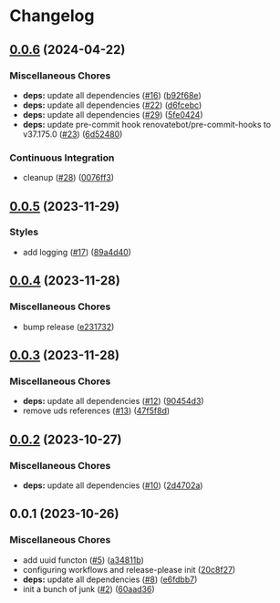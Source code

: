 # Changelog

## [0.0.6](https://github.com/defenseunicorns/delivery-aws-iac-utils/compare/v0.0.5...v0.0.6) (2024-04-22)


### Miscellaneous Chores

* **deps:** update all dependencies ([#16](https://github.com/defenseunicorns/delivery-aws-iac-utils/issues/16)) ([b92f68e](https://github.com/defenseunicorns/delivery-aws-iac-utils/commit/b92f68e3c8b8bc782e24d2fba5ce8922437bd6d1))
* **deps:** update all dependencies ([#22](https://github.com/defenseunicorns/delivery-aws-iac-utils/issues/22)) ([d6fcebc](https://github.com/defenseunicorns/delivery-aws-iac-utils/commit/d6fcebc8bcb46171817dc4f178a5bc22b18eb74f))
* **deps:** update all dependencies ([#29](https://github.com/defenseunicorns/delivery-aws-iac-utils/issues/29)) ([5fe0424](https://github.com/defenseunicorns/delivery-aws-iac-utils/commit/5fe04249ac060e5c928c832b2b8b8788a2d7d634))
* **deps:** update pre-commit hook renovatebot/pre-commit-hooks to v37.175.0 ([#23](https://github.com/defenseunicorns/delivery-aws-iac-utils/issues/23)) ([6d52480](https://github.com/defenseunicorns/delivery-aws-iac-utils/commit/6d52480d9be58b1915902c50af809c1daa0c160a))


### Continuous Integration

* cleanup ([#28](https://github.com/defenseunicorns/delivery-aws-iac-utils/issues/28)) ([0076ff3](https://github.com/defenseunicorns/delivery-aws-iac-utils/commit/0076ff3c722ac95139ded235be965402c0977ecf))

## [0.0.5](https://github.com/defenseunicorns/delivery-aws-iac-utils/compare/v0.0.4...v0.0.5) (2023-11-29)


### Styles

* add logging ([#17](https://github.com/defenseunicorns/delivery-aws-iac-utils/issues/17)) ([89a4d40](https://github.com/defenseunicorns/delivery-aws-iac-utils/commit/89a4d40b6459a960f64971386d4b90e0928bd5ef))

## [0.0.4](https://github.com/defenseunicorns/delivery-aws-iac-utils/compare/v0.0.3...v0.0.4) (2023-11-28)


### Miscellaneous Chores

* bump release ([e231732](https://github.com/defenseunicorns/delivery-aws-iac-utils/commit/e231732485bc9e2c1dcb28882b6d9588d272cc9f))

## [0.0.3](https://github.com/defenseunicorns/delivery-aws-iac-utils/compare/v0.0.2...v0.0.3) (2023-11-28)


### Miscellaneous Chores

* **deps:** update all dependencies ([#12](https://github.com/defenseunicorns/delivery-aws-iac-utils/issues/12)) ([90454d3](https://github.com/defenseunicorns/delivery-aws-iac-utils/commit/90454d308f8480ad21fba22fc19b949d8a8cbbd1))
* remove uds references ([#13](https://github.com/defenseunicorns/delivery-aws-iac-utils/issues/13)) ([47f5f8d](https://github.com/defenseunicorns/delivery-aws-iac-utils/commit/47f5f8dcf20757e3a471716fd9ae77004e058259))

## [0.0.2](https://github.com/defenseunicorns/delivery-aws-iac-utils/compare/v0.0.1...v0.0.2) (2023-10-27)


### Miscellaneous Chores

* **deps:** update all dependencies ([#10](https://github.com/defenseunicorns/delivery-aws-iac-utils/issues/10)) ([2d4702a](https://github.com/defenseunicorns/delivery-aws-iac-utils/commit/2d4702aa8ffd337f7cd2db0176b7cca9458a24b2))

## 0.0.1 (2023-10-26)


### Miscellaneous Chores

* add uuid functon ([#5](https://github.com/defenseunicorns/delivery-aws-iac-utils/issues/5)) ([a34811b](https://github.com/defenseunicorns/delivery-aws-iac-utils/commit/a34811b383566fe54a13706477325795156b26e3))
* configuring workflows and release-please init ([20c8f27](https://github.com/defenseunicorns/delivery-aws-iac-utils/commit/20c8f27d7884deaf72c9894e8498f1f75dbe3d5d))
* **deps:** update all dependencies ([#8](https://github.com/defenseunicorns/delivery-aws-iac-utils/issues/8)) ([e6fdbb7](https://github.com/defenseunicorns/delivery-aws-iac-utils/commit/e6fdbb743f119321dd87751e912be14cc9e17d77))
* init a bunch of junk ([#2](https://github.com/defenseunicorns/delivery-aws-iac-utils/issues/2)) ([60aad36](https://github.com/defenseunicorns/delivery-aws-iac-utils/commit/60aad36d34b423bc7bbee22fb68a4c7561cc6a86))
